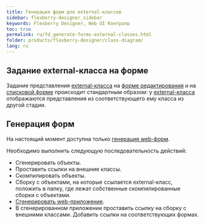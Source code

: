 ```yaml
---
title: Генерация форм для external-классов
sidebar: flexberry-designer_sidebar
keywords: Flexberry Designer, Web UI Контролы
toc: true
permalink: ru/fd_generate-forms-external-classes.html
folder: products/flexberry-designer/class-diagram/
lang: ru
---
```


## Задание external-класса на форме

Задание представления [external-класса](fd_external-classes.html) на [форме редактирования](fd_editform.html) и на [списковой форме](fd_listform.html) происходит стандартным образом: у [external-класса](fd_external-classes.html) отображаются представления из соответствующего ему класса из другой стадии.

## Генерация форм

На настоящий момент доступна только [генерация web-форм](fa_flexberry-asp-net-form-generation.html).

Необходимо выполнить следующую последовательность действий:
* Сгенерировать объекты.
* Проставить ссылки на внешние классы.
* Скомпилировать объекты.
* Сборку с объектами, на которые ссылается external-класс, положить в папку, где лежат собственные скомпилированные сборки с объектами.
* [Сгенерировать web-приложение](fa_flexberry-asp-net-generator.html).
* В сгенерированном приложении проставить ссылку на сборку с внешними классами. Добавить ссылки на соответствующих формах. 

